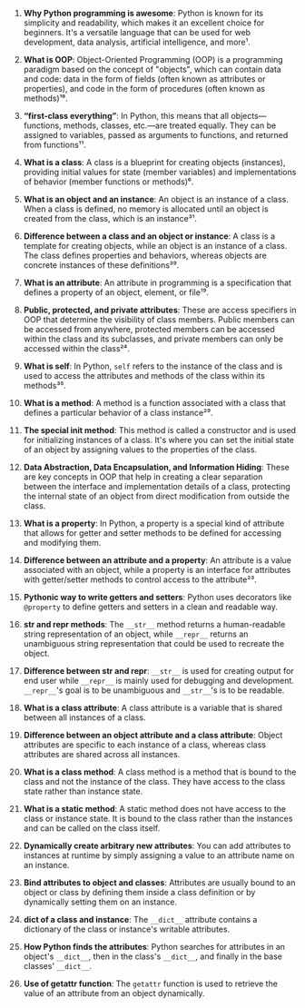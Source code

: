 
1. **Why Python programming is awesome**: Python is known for its simplicity and readability, which makes it an excellent choice for beginners. It's a versatile language that can be used for web development, data analysis, artificial intelligence, and more¹.

2. **What is OOP**: Object-Oriented Programming (OOP) is a programming paradigm based on the concept of "objects", which can contain data and code: data in the form of fields (often known as attributes or properties), and code in the form of procedures (often known as methods)¹⁶.

3. **“first-class everything”**: In Python, this means that all objects—functions, methods, classes, etc.—are treated equally. They can be assigned to variables, passed as arguments to functions, and returned from functions¹¹.

4. **What is a class**: A class is a blueprint for creating objects (instances), providing initial values for state (member variables) and implementations of behavior (member functions or methods)⁶.

5. **What is an object and an instance**: An object is an instance of a class. When a class is defined, no memory is allocated until an object is created from the class, which is an instance³¹.

6. **Difference between a class and an object or instance**: A class is a template for creating objects, while an object is an instance of a class. The class defines properties and behaviors, whereas objects are concrete instances of these definitions³⁹.

7. **What is an attribute**: An attribute in programming is a specification that defines a property of an object, element, or file¹⁹.

8. **Public, protected, and private attributes**: These are access specifiers in OOP that determine the visibility of class members. Public members can be accessed from anywhere, protected members can be accessed within the class and its subclasses, and private members can only be accessed within the class²⁴.

9. **What is self**: In Python, `self` refers to the instance of the class and is used to access the attributes and methods of the class within its methods³⁵.

10. **What is a method**: A method is a function associated with a class that defines a particular behavior of a class instance²⁹.

11. **The special __init__ method**: This method is called a constructor and is used for initializing instances of a class. It's where you can set the initial state of an object by assigning values to the properties of the class.

12. **Data Abstraction, Data Encapsulation, and Information Hiding**: These are key concepts in OOP that help in creating a clear separation between the interface and implementation details of a class, protecting the internal state of an object from direct modification from outside the class.

13. **What is a property**: In Python, a property is a special kind of attribute that allows for getter and setter methods to be defined for accessing and modifying them.

14. **Difference between an attribute and a property**: An attribute is a value associated with an object, while a property is an interface for attributes with getter/setter methods to control access to the attribute²³.

15. **Pythonic way to write getters and setters**: Python uses decorators like `@property` to define getters and setters in a clean and readable way.

16. **__str__ and __repr__ methods**: The `__str__` method returns a human-readable string representation of an object, while `__repr__` returns an unambiguous string representation that could be used to recreate the object.

17. **Difference between __str__ and __repr__**: `__str__` is used for creating output for end user while `__repr__` is mainly used for debugging and development. `__repr__`'s goal is to be unambiguous and `__str__`'s is to be readable.

18. **What is a class attribute**: A class attribute is a variable that is shared between all instances of a class.

19. **Difference between an object attribute and a class attribute**: Object attributes are specific to each instance of a class, whereas class attributes are shared across all instances.

20. **What is a class method**: A class method is a method that is bound to the class and not the instance of the class. They have access to the class state rather than instance state.

21. **What is a static method**: A static method does not have access to the class or instance state. It is bound to the class rather than the instances and can be called on the class itself.

22. **Dynamically create arbitrary new attributes**: You can add attributes to instances at runtime by simply assigning a value to an attribute name on an instance.

23. **Bind attributes to object and classes**: Attributes are usually bound to an object or class by defining them inside a class definition or by dynamically setting them on an instance.

24. **__dict__ of a class and instance**: The `__dict__` attribute contains a dictionary of the class or instance's writable attributes.

25. **How Python finds the attributes**: Python searches for attributes in an object's `__dict__`, then in the class's `__dict__`, and finally in the base classes' `__dict__`.

26. **Use of getattr function**: The `getattr` function is used to retrieve the value of an attribute from an object dynamically.

